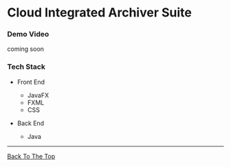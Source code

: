 # Cloud Integrated Archiver Suite


### Demo Video
coming soon


### Tech Stack

- Front End
  - JavaFX 
  - FXML
  - CSS
  

- Back End
  - Java
  
---

[Back To The Top](#cloud-integrated-archiver-suite)
 
